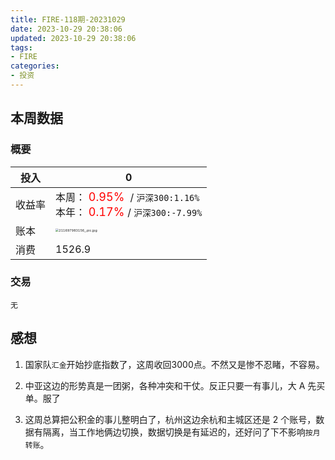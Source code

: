 ```yaml
---
title: FIRE-118期-20231029
date: 2023-10-29 20:38:06
updated: 2023-10-29 20:38:06
tags:
- FIRE
categories:
- 投资
---
```



## 本周数据

### 概要

| 投入   | 0                                                        |
| ------ | ------------------------------------------------------------ |
| 收益率 | 本周：<font color="red" size=4> 0.95% </font> / `沪深300:1.16%`    <br />本年：<font color="red" size=4> 0.17% </font>/ `沪深300:-7.99%` |
| 账本   | <img src="https://s2.loli.net/2023/10/29/HZdzYUQDuWsGn54.jpg" alt="211697983156_.pic.jpg" style="zoom:33%;" /> |
| 消费   | 1526.9                                                          |

### 交易

`无`

## 感想

1. 国家队`汇金`开始抄底指数了，这周收回3000点。不然又是惨不忍睹，不容易。

2. 中亚这边的形势真是一团粥，各种冲突和干仗。反正只要一有事儿，大 A 先买单。服了

3. 这周总算把公积金的事儿整明白了，杭州这边余杭和主城区还是 2 个账号，数据有隔离，当工作地俩边切换，数据切换是有延迟的，还好问了下不影响`按月转账`。
